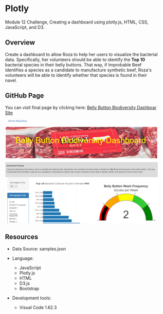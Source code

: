 # Plotly
Module 12 Challenge, Creating a dashboard using plotly.js, HTML, CSS, JavaScript, and D3.

## Overview
Create a dashboard to allow Roza to help her users to visualize the bacterial data. Specifically, her volunteers should be able to identify the <b>Top 10</b> bacterial species in their belly buttons. That way, if Improbable Beef identifies a species as a candidate to manufacture synthetic beef, Roza's volunteers will be able to identify whether that species is found in their navel.

## GitHub Page
You can visit final page by clicking here: [Belly Button Biodiversity Dashboar Site](https://davidggonzalez.github.io/plotly_challenge/)

![Final Web page](/static/images/sitepic.png)

## Resources
* Data Source: samples.json
* Language:
  - JavaScript
  - Plotly.js
  - HTML
  - D3.js
  - Bootstrap

* Development tools: 
  - Visual Code 1.62.3